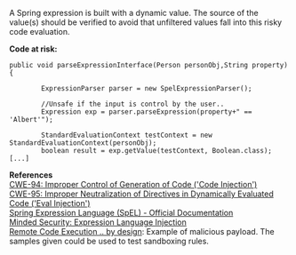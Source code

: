  A Spring expression is built with a dynamic value. The source of the value(s) should be verified to avoid that unfiltered values fall into this risky code evaluation.

**Code at risk:**

```
public void parseExpressionInterface(Person personObj,String property) {

        ExpressionParser parser = new SpelExpressionParser();

        //Unsafe if the input is control by the user..
        Expression exp = parser.parseExpression(property+" == 'Albert'");

        StandardEvaluationContext testContext = new StandardEvaluationContext(personObj);
        boolean result = exp.getValue(testContext, Boolean.class);
[...]
```
  

**References**  
[CWE-94: Improper Control of Generation of Code ('Code Injection')](http://cwe.mitre.org/data/definitions/94.html)  
[CWE-95: Improper Neutralization of Directives in Dynamically Evaluated Code ('Eval Injection')](http://cwe.mitre.org/data/definitions/95.html)  
[Spring Expression Language (SpEL) - Official Documentation](http://docs.spring.io/spring-framework/docs/3.2.x/spring-framework-reference/html/expressions.html)  
[Minded Security: Expression Language Injection](https://www.mindedsecurity.com/fileshare/ExpressionLanguageInjection.pdf)  
[Remote Code Execution .. by design](http://blog.h3xstream.com/2014/11/remote-code-execution-by-design.html): Example of malicious payload. The samples given could be used to test sandboxing rules.

